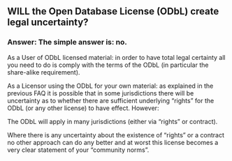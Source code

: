 ## WILL the Open Database License (ODbL) create legal uncertainty? 

### Answer: The simple answer is: no.

As a User of ODbL licensed material: in order to have total legal certainty all you need to do is comply with the terms of the ODbL (in particular the share-alike requirement).

As a Licensor using the ODbL for your own material: as explained in the previous FAQ it is possible that in some jurisdictions there will be uncertainty as to whether there are sufficient underlying “rights” for the ODbL (or any other license) to have effect. However:

The ODbL will apply in many jurisdictions (either via “rights” or contract).

Where there is any uncertainty about the existence of “rights” or a contract no other approach can do any better and at worst this license becomes a very clear statement of your “community norms”.
